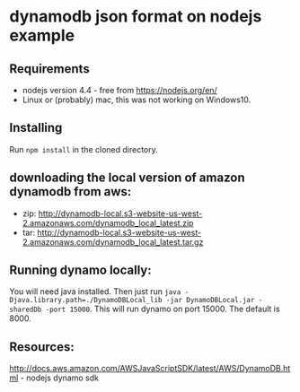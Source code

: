 dynamodb json format on nodejs example
==================

Requirements
--------
* nodejs version 4.4 - free from https://nodejs.org/en/
* Linux or (probably) mac, this was not working on Windows10.

Installing
---------
Run `npm install` in the cloned directory.


downloading the local version of amazon dynamodb from aws:
---------
* zip: http://dynamodb-local.s3-website-us-west-2.amazonaws.com/dynamodb_local_latest.zip
* tar: http://dynamodb-local.s3-website-us-west-2.amazonaws.com/dynamodb_local_latest.tar.gz

Running dynamo locally:
---------
You will need java installed. Then just run `java -Djava.library.path=./DynamoDBLocal_lib -jar DynamoDBLocal.jar -sharedDb -port 15000`.
This will run dynamo on port 15000. The default is 8000.

Resources:
--------
http://docs.aws.amazon.com/AWSJavaScriptSDK/latest/AWS/DynamoDB.html - nodejs dynamo sdk
